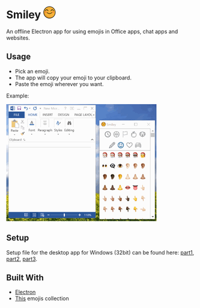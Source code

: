 # Smiley ![](assets/icon/happy32.png)
An offline Electron app for using emojis in Office apps, chat apps and websites.

## Usage
* Pick an emoji. 
* The app will copy your emoji to your clipboard.
* Paste the emoji wherever you want.

Example:

![](example_s.gif)

## Setup
Setup file for the desktop app for Windows (32bit) can be found here: [part1](https://github.com/Lotemn102/Smiley/raw/master/smiley-win32-setup-x64.part1.rar), [part2](https://github.com/Lotemn102/Smiley/raw/master/smiley-win32-setup-x64.part2.rar), [part3](https://github.com/Lotemn102/Smiley/raw/master/smiley-win32-setup-x64.part3.rar).

## Built With
* [Electron](https://electronjs.org/)
* [This](https://github.com/eladkarako/whatsapp-emoji) emojis collection
